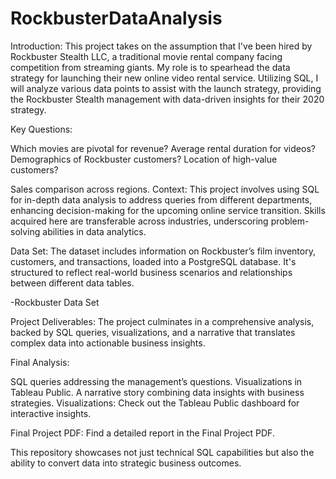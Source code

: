 # RockbusterDataAnalysis
Introduction: This project takes on the assumption that I've been hired by Rockbuster Stealth LLC, a traditional movie rental company facing competition from streaming giants. My role is to spearhead the data strategy for launching their new online video rental service. Utilizing SQL, I will analyze various data points to assist with the launch strategy, providing the Rockbuster Stealth management with data-driven insights for their 2020 strategy.

Key Questions:

Which movies are pivotal for revenue?
Average rental duration for videos?
Demographics of Rockbuster customers?
Location of high-value customers?

Sales comparison across regions.
Context: This project involves using SQL for in-depth data analysis to address queries from different departments, enhancing decision-making for the upcoming online service transition. Skills acquired here are transferable across industries, underscoring problem-solving abilities in data analytics.

Data Set: The dataset includes information on Rockbuster’s film inventory, customers, and transactions, loaded into a PostgreSQL database. It's structured to reflect real-world business scenarios and relationships between different data tables.

-Rockbuster Data Set

Project Deliverables: The project culminates in a comprehensive analysis, backed by SQL queries, visualizations, and a narrative that translates complex data into actionable business insights.

Final Analysis:

SQL queries addressing the management’s questions.
Visualizations in Tableau Public.
A narrative story combining data insights with business strategies.
Visualizations: Check out the Tableau Public dashboard for interactive insights.

Final Project PDF: Find a detailed report in the Final Project PDF.

This repository showcases not just technical SQL capabilities but also the ability to convert data into strategic business outcomes.
